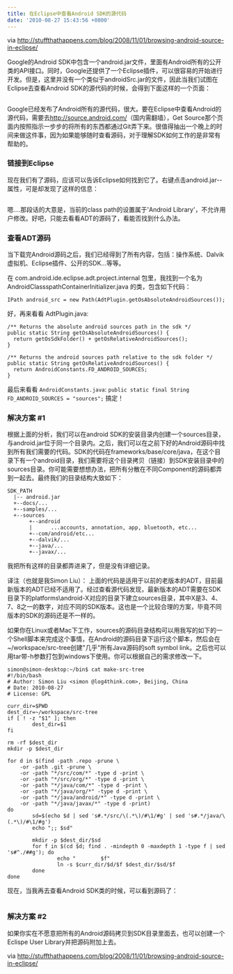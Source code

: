```yaml
---
title: 在Eclipse中查看Android SDK的源代码
date: '2010-08-27 15:43:56 +0800'
---
```

via <a href="http://stuffthathappens.com/blog/2008/11/01/browsing-android-source-in-eclipse/">http://stuffthathappens.com/blog/2008/11/01/browsing-android-source-in-eclipse/</a>

Google的Android SDK中包含一个android.jar文件，里面有Android所有的公开类的API接口。同时，Google还提供了一个Eclipse插件，可以很容易的开始进行开发。但是，这里并没有一个类似于androidSrc.jar的文件，因此当我们试图在Eclipse去查看Android SDK的源代码的时候，会得到下面这样的一个页面：

<img title="Source Not Found" src="http://stuffthathappens.com/blog/wp-content/uploads/2008/11/picture-2.png" alt="" />

Google已经发布了Android所有的源代码，很大。要在Eclipse中查看Android的源代码，需要去<a href="http://source.android.com/">http://source.android.com/</a>（国内需翻墙），Get Source那个页面内按照指示一步步的将所有的东西都通过Git弄下来。很值得抽出一个晚上的时间来做这件事，因为如果能够随时查看源码，对于理解SDK如何工作的是非常有帮助的。

### 链接到Eclipse
现在我们有了源码，应该可以告诉Eclipse如何找到它了。右键点击android.jar--属性，可是却发现了这样的信息：

<img title="Modifications Not Allowed" src="http://stuffthathappens.com/blog/wp-content/uploads/2008/11/picture-1.png" alt="" />

嗯....那段话的大意是，当前的class path的设置属于'Android Library'，不允许用户修改。好吧，只能去看看ADT的源码了，看能否找到什么办法。

### 查看ADT源码
当下载完Android源码之后，我们已经得到了所有内容，包括：操作系统、Dalvik虚拟机、Eclipse插件、公开的SDK...等等。

在 com.android.ide.eclipse.adt.project.internal 包里，我找到一个名为 AndroidClassspathContainerInitializer.java 的类，包含如下代码：
```
IPath android_src = new Path(AdtPlugin.getOsAbsoluteAndroidSources());
```
好，再来看看 AdtPlugin.java:
```
/** Returns the absolute android sources path in the sdk */
public static String getOsAbsoluteAndroidSources() {
  return getOsSdkFolder() + getOsRelativeAndroidSources();
}

/** Returns the android sources path relative to the sdk folder */
public static String getOsRelativeAndroidSources() {
  return AndroidConstants.FD_ANDROID_SOURCES;
}
```
最后来看看 `AndroidConstants.java`: `public static final String FD_ANDROID_SOURCES = "sources";`
搞定！

### 解决方案 #1
根据上面的分析，我们可以在android SDK的安装目录内创建一个sources目录，与android.jar位于同一个目录内。之后，我们可以在之前下好的Android源码中找到所有我们需要的代码。SDK的代码在frameworks/base/core/java，在这个目录下有一个android目录，我们需要将这个目录拷贝（链接）到SDK安装目录中的sources目录。你可能需要想想办法，把所有分散在不同Component的源码都弄到一起去。最终我们的目录结构大致如下：
```
SDK_PATH
  |-- android.jar
  +--docs/...
  +--samples/...
  +--sources
       +--android
       |      ...accounts, annotation, app, bluetooth, etc...
       +--com/android/etc...
       +--dalvik/...
       +--java/...
       +--javax/...
```
我把所有这样的目录都弄进来了，但是没有详细记录。

译注（也就是我Simon Liu）：
上面的代码是适用于以前的老版本的ADT，目前最新版本的ADT已经不适用了。经过查看源代码发现，最新版本的ADT需要在SDK目录下的platforms\android-X对应的目录下建立sources目录，其中X是3、4、7、8之一的数字，对应不同的SDK版本。这也是一个比较合理的方案，毕竟不同版本的SDK的源码还是不一样的。

如果你在Linux或者Mac下工作，sources的源码目录结构可以用我写的如下的一个Shell脚本来完成这个事情，在Android的源码目录下运行这个脚本，然后会在~/workspace/src-tree创建"几乎"所有Java源码的soft symbol link。之后也可以用tar带-h参数打包到windows下使用。你可以根据自己的需求修改一下。
```
simon@simon-desktop:~/bin$ cat make-src-tree
#!/bin/bash
# Author: Simon Liu <simon @log4think.com>, Beijing, China
# Date: 2010-08-27
# License: GPL

curr_dir=$PWD
dest_dir=~/workspace/src-tree
if [ ! -z "$1" ]; then
        dest_dir=$1
fi

rm -rf $dest_dir
mkdir -p $dest_dir

for d in $(find -path .repo -prune \
    -or -path .git -prune \
    -or -path "*/src/com/*" -type d -print \
    -or -path "*/src/org/*" -type d -print \
    -or -path "*/java/com/*" -type d -print \
    -or -path "*/java/org/*" -type d -print \
    -or -path "*/java/android/*" -type d -print \
    -or -path "*/java/javax/*" -type d -print)
do
        sd=$(echo $d | sed 's#.*/src/\(.*\)/#\1/#g' | sed 's#.*/java/\(.*\)/#\1/#g')
        echo ";; $sd"

        mkdir -p $dest_dir/$sd
        for f in $(cd $d; find . -mindepth 0 -maxdepth 1 -type f | sed 's#^./##g'); do
                echo "        $f"
                ln -s $curr_dir/$d/$f $dest_dir/$sd/$f
        done
done
```

现在，当我再去查看Android SDK类的时候，可以看到源码了：

<img title="Browsing Source" src="http://stuffthathappens.com/blog/wp-content/uploads/2008/11/picture-3.png" alt="" />

### 解决方案 #2

如果你实在不愿意把所有的Android源码拷贝到SDK目录里面去，也可以创建一个Eclispe User Library并把源码附加上去。

<div>via <a href="http://stuffthathappens.com/blog/2008/11/01/browsing-android-source-in-eclipse/">http://stuffthathappens.com/blog/2008/11/01/browsing-android-source-in-eclipse/</a></div>
